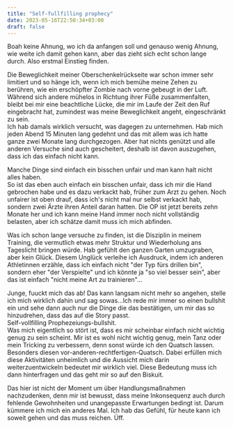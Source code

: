 ```yaml
---
title: "Self-fullfilling prophecy"
date: 2023-05-16T22:50:34+03:00
draft: false
---
```


Boah keine Ahnung, wo ich da anfangen soll und genauso wenig Ahnung, wie weite ich damit gehen kann, aber das zieht sich echt schon lange durch. Also erstmal Einstieg finden.  

Die Beweglichkeit meiner Oberschenkelrückseite war schon immer sehr limitiert und so hänge ich, wenn ich mich bemühe meine Zehen zu berühren, wie ein erschöpfter Zombie nach vorne gebeugt in der Luft.  
Während sich andere mühelos in Richtung ihrer Füße zusammenfalten, bleibt bei mir eine beachtliche Lücke, die mir im Laufe der Zeit den Ruf eingebracht hat, zumindest was meine Beweglichkeit angeht, eingeschränkt zu sein.  
Ich hab damals wirklich versucht, was dagegen zu unternehmen. Hab mich jeden Abend 15 Minuten lang gedehnt und das mit allem was ich hatte ganze zwei Monate lang durchgezogen. Aber hat nichts genützt und alle anderen Versuche sind auch gescheitert, deshalb ist davon auszugehen, dass ich das einfach nicht kann. 

Manche Dinge sind einfach ein bisschen unfair und man kann halt nicht alles haben.  
So ist das eben auch einfach ein bisschen unfair, dass ich mir die Hand gebrochen habe und es dazu verkackt hab, früher zum Arzt zu gehen. Noch unfairer ist oben drauf, dass ich's nicht mal nur selbst verkackt hab, sondern zwei Ärzte ihren Anteil daran hatten. Die OP ist jetzt bereits zehn Monate her und ich kann meine Hand immer noch nicht vollständig belasten, aber ich schätze damit muss ich mich abfinden.

Was ich schon lange versuche zu finden, ist die Disziplin in meinem Training, die vermutlich etwas mehr Struktur und Wiederholung ans Tageslicht bringen würde. Hab gefühlt den ganzen Garten umzugraben, aber kein Glück. Diesem Unglück verleihe ich Ausdruck, indem ich anderen Athletinnen erzähle, dass ich einfach nicht "der Typ fürs drillen bin", sondern eher "der Verspielte" und ich könnte ja "so viel besser sein", aber das ist einfach "nicht meine Art zu trainieren"...

Junge, fuuckt mich das ab! Das kann langsam nicht mehr so angehen, stelle ich mich wirklich dahin und sag sowas...Ich rede mir immer so einen bullshit ein und sehe dann auch nur die Dinge die das bestätigen, um mir das so hinzudrehen, dass das auf die Story passt.  
Self-vollfilling Prophezeiungs-bullshit.  
Was mich eigentlich so stört ist, dass es mir scheinbar einfach nicht wichtig genug zu sein scheint. Mir ist es wohl nicht wichtig genug, mein Tanz oder mein Tricking zu verbessern, denn sonst würde ich den Quatsch lassen. Besonders diesen vor-anderen-rechtfertigen-Quatsch. Dabei erfüllen mich diese Aktivitäten unheimlich und die Aussicht mich darin weiterzuentwickeln bedeutet mir wirklich viel. Diese Bedeutung muss ich dann hinterfragen und das geht mir so auf den Biskuit.  

Das hier ist nicht der Moment um über Handlungsmaßnahmen nachzudenken, denn mir ist bewusst, dass meine Inkonsequenz auch durch fehlende Gewohnheiten und unangepasste Erwartungen bedingt ist. Darum kümmere ich mich ein anderes Mal. Ich hab das Gefühl, für heute kann ich soweit gehen und das muss reichen. Üff. 
